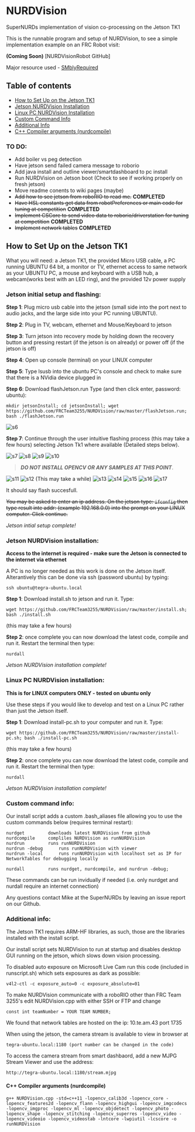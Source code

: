 # NURDVision
SuperNURDs implementation of vision co-processing on the Jetson TK1

This is the runnable program and setup of NURDVision, to see a simple implementation example on an FRC Robot visit:

**(Coming Soon)** [NURDVisionRobot GitHub]

Major resource used - [SMblyRequired](https://github.com/SMblyRequired/Computer-Vision-2017)

## Table of contents
- [How to Set Up on the Jetson TK1](#how-to-set-up-on-the-jetson-tk1)
- [Jetson NURDVision Installation](#jetson-nurdvision-installation)
- [Linux PC NURDVision Installation](#linux-pc-nurdvision-installation)
- [Custom Command Info](#custom-command-info)
- [Additional Info](#additional-info)
- [C++ Compiler arguments (nurdcompile)](#c-compiler-arguments-nurdcompile)

### TO DO:
- Add boiler vs peg detection
- Have jetson send failed camera message to roborio
- Add java install and outline viewer/smartdashboard to pc install
- Run NURDVision on Jetson boot (Check to see if working properly on fresh jetson)
- Move readme conents to wiki pages (maybe)
- ~~Add how to see jetson from roboRIO to read me.~~ **COMPLETED**
- ~~Have HSL constants get data from robotPreferences or main code for tuning at competition~~ **COMPLETED**
- ~~Implement CSCore to send video data to roborio/driverstation for tuning at competition~~ **COMPLETED**
- ~~Implement network tables~~ **COMPLETED**

## How to Set Up on the Jetson TK1
What you will need: a Jetson TK1, the provided Micro USB cable, a PC running UBUNTU 64 bit, a monitor or TV, ethernet access to same network as your UBUNTU PC, a mouse and keyboard with a USB hub, a webcam(works best with an LED ring), and the provided 12v power supply

### Jetson initial setup and flashing:

__Step 1__: Plug micro usb cable into the jetson (small side into the port next to audio jacks, and the large side into your PC running UBUNTU).

__Step 2__: Plug in TV, webcam, ethernet and Mouse/Keyboard to jetson

__Step 3__: Turn jetson into recovery mode by holding down the recovery button and pressing restart (if the jetson is on already) or power off (if the jetson is off)

__Step 4__: Open up console (terminal) on your LINUX computer

__Step 5__: Type lsusb into the ubuntu PC's console and check to make sure that there is a NVidia device plugged in

__Step 6__: Download flashJetson.run Type (and then click enter, password: ubuntu): 
	
	mkdir jetsonInstall; cd jetsonInstall; wget https://github.com/FRCTeam3255/NURDVision/raw/master/flashJetson.run; bash ./flashJetson.run
	
![s6](flashJetsonSteps/Step-6.png)

__Step 7__: Continue through the user intuitive flashing process (this may take a few hours) selecting Jetson Tk1 where available (Detailed steps below).

![s7](flashJetsonSteps/Step-7.png)
![s8](flashJetsonSteps/Step-8.png)
![s9](flashJetsonSteps/Step-9.png)
![s10](flashJetsonSteps/Step-10.png)

> _**DO NOT INSTALL OPENCV OR ANY SAMPLES AT THIS POINT**_. 

![s11](flashJetsonSteps/Step-11.png)
![s12](flashJetsonSteps/Step-12.png)
(This may take a while)
![s13](flashJetsonSteps/Step-13.png)
![s14](flashJetsonSteps/Step-14.png)
![s15](flashJetsonSteps/Step-15.png)
![s16](flashJetsonSteps/Step-16.png)
![s17](flashJetsonSteps/Step-17.png)

It should say flash succesfull.

~~You may be asked to enter an ip address. On the jetson type: `ifconfig` then type result inte addr: (example 192.168.0.0) into the prompt on your LINUX computer. Click continue.~~

_Jetson intial setup complete!_

### Jetson NURDVision installation: 
**Access to the internet is required - make sure the Jetson is connected to the internet via ethernet**

A PC is no longer needed as this work is done on the Jetson itself.
Alterantively this can be done via ssh (password ubuntu) by typing:
	
	ssh ubuntu@tegra-ubuntu.local

__Step 1__: Download install.sh to jetson and run it. Type: 
	
	wget https://github.com/FRCTeam3255/NURDVision/raw/master/install.sh; bash ./install.sh

(this may take a few hours)

__Step 2__: once complete you can now download the latest code, compile and run it. Restart the terminal then type:

	nurdall

_Jetson NURDVision installation complete!_

### Linux PC NURDVision installation:
**This is for LINUX computers ONLY - tested on ubuntu only**

Use these steps if you would like to develop and test on a Linux PC rather than just the Jetson itself.

__Step 1__: Download install-pc.sh to your computer and run it. Type: 
	
	wget https://github.com/FRCTeam3255/NURDVision/raw/master/install-pc.sh; bash ./install-pc.sh

(this may take a few hours)

__Step 2__: once complete you can now download the latest code, compile and run it. Restart the terminal then type:

	nurdall

_Jetson NURDVision installation complete!_

### Custom command info:
Our install script adds a custom .bash_aliases file allowing you to use the custom commands below (requires terminal restart):

	nurdget 		downloads latest NURDVision from github
	nurdcompile		compliles NURDVision as runNURDVision
	nurdrun			runs runNURDVision
	nurdrun	-debug		runs runNURDVision with viewer
	nurdrun	-local		runs runNURDVision with localhost set as IP for NetworkTables for debugging locally
		
	nurdall			runs nurdget, nurdcompile, and nurdrun -debug;

These commands can be run invidually if needed (i.e. only nurdget and nurdall require an internet connection)

Any questions contact Mike at the SuperNURDs by leaving an issue report on our Github.

### Additional info:
The Jetson TK1 requires ARM-HF libraries, as such, those are the libraries installed with the install script.

Our install script sets NURDVision to run at startup and disables desktop GUI running on the jetson, which slows down vision processing.

To disabled auto exposure on Microsoft Live Cam run this code (included in runscript.sh) which sets exposures as dark as possible:

	v4l2-ctl -c exposure_auto=0 -c exposure_absolute=01  

To make NURDVision communicate with a roboRIO other than FRC Team 3255's edit NURDVision.cpp with either SSH or FTP and change
	
	const int teamNumber = YOUR TEAM NUMBER;
	
We found that network tables are hosted on the ip: 10.te.am.43 port 1735

When using the jetson, the camera stream is available to view in browser at 
	
	tegra-ubuntu.local:1180 (port number can be changed in the code)
	
To access the camera stream from smart dashbaord, add a new MJPG Stream Viewer and use the address:

	http://tegra-ubuntu.local:1180/stream.mjpg

#### C++ Compiler arguments (nurdcompile)
	g++ NURDVision.cpp -std=c++11 -lopencv_calib3d -lopencv_core -lopencv_features2d -lopencv_flann -lopencv_highgui -lopencv_imgcodecs -lopencv_imgproc -lopencv_ml -lopencv_objdetect -lopencv_photo -lopencv_shape -lopencv_stitching -lopencv_superres -lopencv_video -lopencv_videoio -lopencv_videostab -lntcore -lwpiutil -lcscore -o runNURDVision
